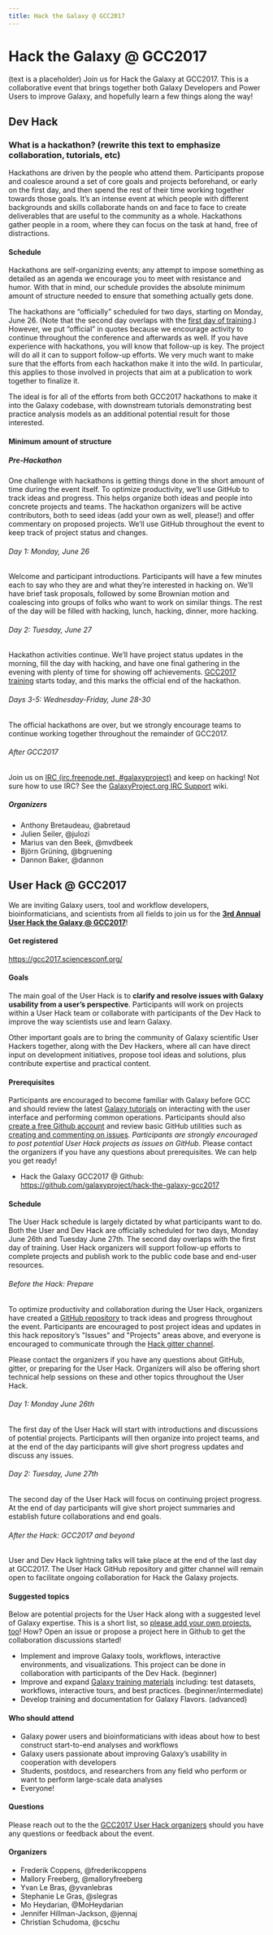 ```yaml
---
title: Hack the Galaxy @ GCC2017
---
```



# Hack the Galaxy @ GCC2017

(text is a placeholder)
Join us for Hack the Galaxy at GCC2017.  This is a collaborative event that brings together both Galaxy Developers and Power Users to improve Galaxy, and hopefully learn a few things along the way!

## Dev Hack

### What is a hackathon?  (rewrite this text to emphasize collaboration, tutorials, etc)

Hackathons are driven by the people who attend them. Participants propose and coalesce around a set of core goals and projects beforehand, or early on the first day, and then spend the rest of their time working together towards those goals. It’s an intense event at which people with different backgrounds and skills collaborate hands on and face to face to create deliverables that are useful to the community as a whole. Hackathons gather people in a room, where they can focus on the task at hand, free of distractions.

#### Schedule

Hackathons are self-organizing events; any attempt to impose something as detailed as an agenda we encourage you to meet with resistance and humor. With that in mind, our schedule provides the absolute minimum amount of structure needed to ensure that something actually gets done.

The hackathons are “officially” scheduled for two days, starting on Monday, June 26\. (Note that the second day overlaps with the [first day of training](https://gcc2017.sciencesconf.org/page/training).) However, we put “official” in quotes because we encourage activity to continue throughout the conference and afterwards as well. If you have experience with hackathons, you will know that follow-up is key. The project will do all it can to support follow-up efforts. We very much want to make sure that the efforts from each hackathon make it into the wild. In particular, this applies to those involved in projects that aim at a publication to work together to finalize it.

The ideal is for all of the efforts from both GCC2017 hackathons to make it into the Galaxy codebase, with downstream tutorials demonstrating best practice analysis models as an additional potential result for those interested.

#### **Minimum amount of structure**

##### Pre-Hackathon

One challenge with hackathons is getting things done in the short amount of time during the event itself. To optimize productivity, we’ll use GitHub to track ideas and progress. This helps organize both ideas and people into concrete projects and teams. The hackathon organizers will be active contributors, both to seed ideas (add your own as well, please!) and offer commentary on proposed projects. We’ll use GitHub throughout the event to keep track of project status and changes.

###### Day 1: Monday, June 26

Welcome and participant introductions. Participants will have a few minutes each to say who they are and what they’re interested in hacking on. We’ll have brief task proposals, followed by some Brownian motion and coalescing into groups of folks who want to work on similar things. The rest of the day will be filled with hacking, lunch, hacking, dinner, more hacking.

###### Day 2: Tuesday, June 27

Hackathon activities continue. We’ll have project status updates in the morning, fill the day with hacking, and have one final gathering in the evening with plenty of time for showing off achievements. [GCC2017 training](https://gcc2017.sciencesconf.org/page/training) starts today, and this marks the official end of the hackathon.

###### Days 3-5: Wednesday-Friday, June 28-30

The official hackathons are over, but we strongly encourage teams to continue working together throughout the remainder of GCC2017.


###### After GCC2017

Join us on [IRC (irc.freenode.net, #galaxyproject)](https://wiki.galaxyproject.org/Support/IRC) and keep on hacking! Not sure how to use IRC? See the [GalaxyProject.org IRC Support](http://wiki.galaxyproject.org/Support/IRC) wiki.


##### Organizers

- Anthony Bretaudeau, @abretaud
- Julien Seiler, @julozi
- Marius van den Beek, @mvdbeek
- Björn Grüning, @bgruening
- Dannon Baker, @dannon


## User Hack @ GCC2017

We are inviting Galaxy users, tool and workflow developers, bioinformaticians, and scientists from all fields to join us for the **[3rd Annual User Hack the Galaxy @ GCC2017](https://gcc2017.sciencesconf.org/resource/page/id/10)**! 

#### Get registered

https://gcc2017.sciencesconf.org/

#### Goals

The main goal of the User Hack is to **clarify and resolve issues with Galaxy usability from a user’s perspective**. Participants will work on projects within a User Hack team or collaborate with participants of the Dev Hack to improve the way scientists use and learn Galaxy. 

Other important goals are to bring the community of Galaxy scientific User Hackers together, along with the Dev Hackers, where all can have direct input on development initiatives, propose tool ideas and solutions, plus contribute expertise and practical content.

#### Prerequisites

Participants are encouraged to become familiar with Galaxy before GCC and should review the latest [Galaxy tutorials](https://galaxyproject.org/learn/index.md) on interacting with the user interface and performing common operations. Participants should also [create a free Github account](https://help.github.com/articles/signing-up-for-a-new-github-account/) and review basic GitHub utilities such as [creating and commenting on issues](https://help.github.com/articles/creating-an-issue/). *Participants are strongly encouraged to post potential User Hack projects as issues on GitHub*. Please contact the organizers if you have any questions about prerequisites. We can help you get ready!

* Hack the Galaxy GCC2017 @ Github: https://github.com/galaxyproject/hack-the-galaxy-gcc2017

#### Schedule

The User Hack schedule is largely dictated by what participants want to do. Both the User and Dev Hack are officially scheduled for two days, Monday June 26th and Tuesday June 27th. The second day overlaps with the first day of training. User Hack organizers will support follow-up efforts to complete projects and publish work to the public code base and end-user resources. 

###### Before the Hack: Prepare

To optimize productivity and collaboration during the User Hack, organizers have created a [GitHub repository](https://github.com/galaxyproject/gcc-datathon-2017) to track ideas and progress throughout the event. Participants are encouraged to post project ideas and updates in this hack repository’s "Issues" and "Projects" areas above, and everyone is encouraged to communicate through the [Hack gitter channel](https://gitter.im/galaxyproject/Lobby). 

Please contact the organizers if you have any questions about GitHub, gitter, or preparing for the User Hack. Organizers will also be offering short technical help sessions on these and other topics throughout the User Hack.

###### Day 1: Monday June 26th

The first day of the User Hack will start with introductions and discussions of potential projects. Participants will then organize into project teams, and at the end of the day participants will give short progress updates and discuss any issues.

###### Day 2: Tuesday, June 27th

The second day of the User Hack will focus on continuing project progress. At the end of day participants will give short project summaries and establish future collaborations and end goals.

###### After the Hack: GCC2017 and beyond

User and Dev Hack lightning talks will take place at the end of the last day at GCC2017. The User Hack GitHub repository and gitter channel will remain open to facilitate ongoing collaboration for Hack the Galaxy projects.

#### Suggested topics

Below are potential projects for the User Hack along with a suggested level of Galaxy expertise. This is a short list, so [please add your own projects, too](https://github.com/galaxyproject/hack-the-galaxy-gcc2017/projects)! How? Open an issue or propose a project here in Github to get the collaboration discussions started!

 * Implement and improve Galaxy tools, workflows, interactive environments, and visualizations. This project can be done in collaboration with participants of the Dev Hack. (beginner)
 * Improve and expand [Galaxy training materials](http://galaxyproject.github.io/training-material/) including: test datasets, workflows, interactive tours, and best practices. (beginner/intermediate)
 * Develop training and documentation for Galaxy Flavors. (advanced)

#### Who should attend

 * Galaxy power users and bioinformaticians with ideas about how to best construct start-to-end analyses and workflows
 * Galaxy users passionate about improving Galaxy’s usability in cooperation with developers
 * Students, postdocs, and researchers from any field who perform or want to perform large-scale data analyses
 * Everyone!
 
#### Questions

Please reach out to the the [GCC2017 User Hack organizers](mailto:gcc_2017_hckdata@groupes.france-bioinformatique.fr) should you have any questions or feedback about the event.

#### Organizers

* Frederik Coppens, @frederikcoppens 
* Mallory Freeberg, @malloryfreeberg
* Yvan Le Bras, @yvanlebras
* Stephanie Le Gras, @slegras
* Mo Heydarian, @MoHeydarian
* Jennifer Hillman-Jackson, @jennaj
* Christian Schudoma, @cschu
